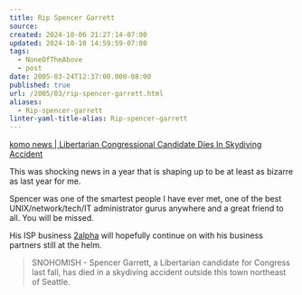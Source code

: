 ```yaml
---
title: Rip Spencer Garrett
source: 
created: 2024-10-06 21:27:14-07:00
updated: 2024-10-10 14:59:59-07:00
tags:
  - NoneOfTheAbove
  - post
date: 2005-03-24T12:37:00.000-08:00
published: true
url: /2005/03/rip-spencer-garrett.html
aliases:
  - Rip-spencer-garrett
linter-yaml-title-alias: Rip-spencer-garrett
---
```



[komo news | Libertarian Congressional Candidate Dies In Skydiving Accident](https://www.komo4.com/stories/35650.htm "komo news | Libertarian Congressional Candidate Dies In Skydiving Accident")  
  
This was shocking news in a year that is shaping up to be at least as bizarre as last year for me.  
  
Spencer was one of the smartest people I have ever met, one of the best UNIX/network/tech/IT administrator gurus anywhere and a great friend to all. You will be missed.  
  
His ISP business [2alpha](https://www.2alpha.com) will hopefully continue on with his business partners still at the helm.  
  

>   
> SNOHOMISH - Spencer Garrett, a Libertarian candidate for Congress last fall, has died in a skydiving accident outside this town northeast of Seattle.